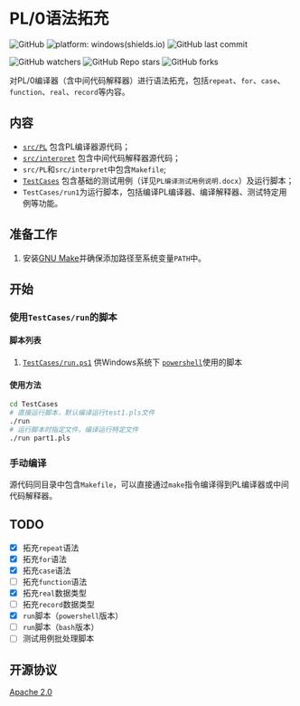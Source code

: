 # PL/0语法拓充

![GitHub](https://img.shields.io/github/license/pisceskkk/EX-PL0)
![platform: windows(shields.io)](https://img.shields.io/badge/platform-Windows-brightgreen)
![GitHub last commit](https://img.shields.io/github/last-commit/pisceskkk/EX-PL0)

![GitHub watchers](https://img.shields.io/github/watchers/pisceskkk/EX-PL0?style=social)
![GitHub Repo stars](https://img.shields.io/github/stars/pisceskkk/EX-PL0?style=social)
![GitHub forks](https://img.shields.io/github/forks/pisceskkk/EX-PL0?style=social)

对PL/0编译器（含中间代码解释器）进行语法拓充，包括`repeat`、`for`、`case`、`function`、`real`、`record`等内容。

## 内容

- [`src/PL`](https://github.com/pisceskkk/EX-PL0/tree/master/src/PL) 包含PL编译器源代码；
- [`src/interpret`](https://github.com/pisceskkk/EX-PL0/tree/master/src/interpret) 包含中间代码解释器源代码；
- `src/PL`和`src/interpret`中包含`Makefile`;
- [`TestCases`](https://github.com/pisceskkk/EX-PL0/tree/master/TestCases) 包含基础的测试用例（详见`PL编译测试用例说明.docx`）及运行脚本；
- `TestCases/run1`为运行脚本，包括编译PL编译器、编译解释器、测试特定用例等功能。

## 准备工作

1. 安装[GNU Make](https://www.gnu.org/software/make/)并确保添加路径至系统变量`PATH`中。

## 开始

### 使用`TestCases/run`的脚本

#### 脚本列表

1. [`TestCases/run.ps1`](https://github.com/pisceskkk/EX-PL0/blob/master/TestCases/run.ps1) 供Windows系统下 [`powershell`](https://github.com/powershell/powershell)使用的脚本

#### 使用方法

```sh
cd TestCases
# 直接运行脚本，默认编译运行test1.pls文件
./run
# 运行脚本时指定文件，编译运行特定文件
./run part1.pls
```

### 手动编译

源代码同目录中包含`Makefile`，可以直接通过`make`指令编译得到PL编译器或中间代码解释器。

## TODO

- [x] 拓充`repeat`语法
- [x] 拓充`for`语法
- [x] 拓充`case`语法
- [ ] 拓充`function`语法
- [x] 拓充`real`数据类型
- [ ] 拓充`record`数据类型
- [x] `run`脚本（`powershell`版本）
- [ ] `run`脚本（`bash`版本）
- [ ] 测试用例批处理脚本

## 开源协议

[Apache 2.0](https://github.com/pisceskkk/EX-PL0/blob/master/LICENSE)